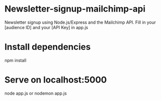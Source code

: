 # Newsletter-signup-mailchimp-api
Newsletter signup using Node.js/Express and the Mailchimp API. Fill in your [audience ID] and your [API Key] in app.js

# Install dependencies
npm install

# Serve on localhost:5000
node app.js 
   or
nodemon app.js   
